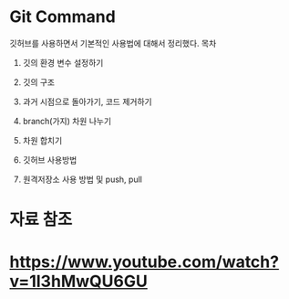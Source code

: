 # Git Command

깃허브를 사용하면서 기본적인 사용법에 대해서 정리했다.
목차

1. 깃의 환경 변수 설정하기

2. 깃의 구조

3. 과거 시점으로 돌아가기, 코드 제거하기

4. branch(가지) 차원 나누기

5. 차원 합치기

6. 깃허브 사용방법

7. 원격저장소 사용 방법 및 push, pull



# 자료 참조
# https://www.youtube.com/watch?v=1I3hMwQU6GU
